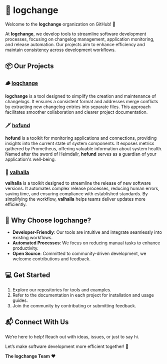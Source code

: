 # 📜 logchange

Welcome to the **logchange** organization on GitHub! 🚀

At **logchange**, we develop tools to streamline software development processes, focusing on changelog management, application monitoring, and release automation. Our projects aim to enhance efficiency and maintain consistency across development workflows.

## 📦 Our Projects

### 🪵 [logchange](https://github.com/logchange/logchange)

**logchange** is a tool designed to simplify the creation and maintenance of changelogs. It ensures a consistent format and addresses merge conflicts by extracting new changelog entries into separate files. This approach facilitates smoother collaboration and clearer project documentation.

### 🗡️ [hofund](https://github.com/logchange/hofund)

**hofund** is a toolkit for monitoring applications and connections, providing insights into the current state of system components. It exposes metrics gathered by Prometheus, offering valuable information about system health. Named after the sword of Heimdallr, **hofund** serves as a guardian of your application's well-being.

### 🌌 [valhalla](https://github.com/logchange/valhalla)

**valhalla** is a toolkit designed to streamline the release of new software versions. It automates complex release processes, reducing human errors, saving time, and ensuring compliance with established standards. By simplifying the workflow, **valhalla** helps teams deliver updates more efficiently.

## 🌟 Why Choose logchange?

- **Developer-Friendly**: Our tools are intuitive and integrate seamlessly into existing workflows.
- **Automated Processes**: We focus on reducing manual tasks to enhance productivity.
- **Open Source**: Committed to community-driven development, we welcome contributions and feedback.

## 💻 Get Started

1. Explore our repositories for tools and examples.
2. Refer to the documentation in each project for installation and usage guides.
3. Join the community by contributing or submitting feedback.

## 📬 Connect With Us

We’re here to help! Reach out with ideas, issues, or just to say hi.

Let’s make software development more efficient together! 🎉

**The logchange Team** ❤️ 
